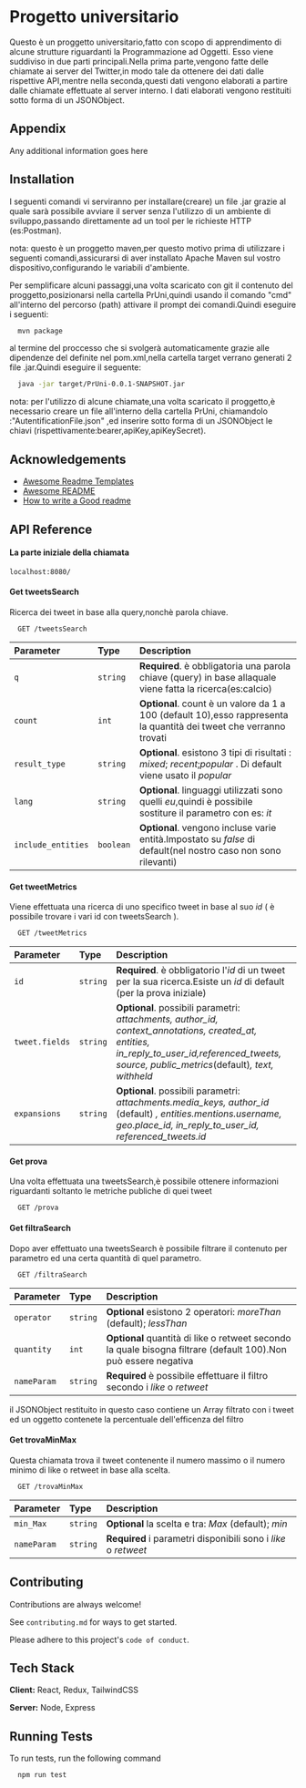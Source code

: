 
# Progetto universitario 

Questo è un proggetto universitario,fatto con scopo di apprendimento di alcune strutture riguardanti la Programmazione ad Oggetti.
Esso viene suddiviso in due parti principali.Nella prima parte,vengono fatte delle chiamate ai server del Twitter,in modo tale da ottenere 
dei dati dalle rispettive API,mentre nella seconda,questi dati vengono elaborati a partire dalle chiamate effettuate al server interno.
I dati elaborati vengono restituiti sotto forma di un JSONObject.

## Appendix

Any additional information goes here


## Installation

I seguenti comandi vi serviranno per installare(creare) un file .jar grazie al quale sarà possibile avviare il server
senza l'utilizzo di un ambiente di sviluppo,passando direttamente ad un tool per le richieste HTTP (es:Postman).

nota: questo è un proggetto maven,per questo motivo prima di utilizzare i seguenti comandi,assicurarsi di aver installato
Apache Maven sul vostro dispositivo,configurando le variabili d'ambiente.

Per semplificare alcuni passaggi,una volta scaricato con git il contenuto del proggetto,posizionarsi nella cartella PrUni,quindi usando il comando "cmd" all'interno del
 percorso (path) attivare il prompt dei comandi.Quindi eseguire i seguenti:

```bash
  mvn package
```
al termine del proccesso che si svolgerà automaticamente grazie alle dipendenze del <build> definite nel pom.xml,nella cartella target verrano generati 2 file .jar.Quindi eseguire il seguente:

```bash
  java -jar target/PrUni-0.0.1-SNAPSHOT.jar
```    

nota: per l'utilizzo di alcune chiamate,una volta scaricato il proggetto,è necessario creare un file all'interno della cartella PrUni, chiamandolo :"AutentificationFile.json" ,ed inserire sotto forma di un JSONObject le chiavi (rispettivamente:bearer,apiKey,apiKeySecret). 
## Acknowledgements

 - [Awesome Readme Templates](https://awesomeopensource.com/project/elangosundar/awesome-README-templates)
 - [Awesome README](https://github.com/matiassingers/awesome-readme)
 - [How to write a Good readme](https://bulldogjob.com/news/449-how-to-write-a-good-readme-for-your-github-project)


## API Reference

#### La parte iniziale della chiamata
```http
localhost:8080/
```

#### Get tweetsSearch 

Ricerca dei tweet in base alla query,nonchè parola chiave.

```http
  GET /tweetsSearch
```

| Parameter | Type     | Description                |
| :-------- | :------- | :------------------------- |
|    `q`    | `string` | **Required**. è obbligatoria una parola chiave (query) in base allaquale viene fatta la ricerca(es:calcio) |
| `count`   | `int`    | **Optional**. count è un valore da 1 a 100 (default 10),esso rappresenta la quantità dei tweet che verranno trovati |
|`result_type`| `string` | **Optional**. esistono 3 tipi di risultati : *mixed*; *recent*;*popular* . Di default viene usato il *popular*|
|`lang`| `string` | **Optional**. linguaggi utilizzati sono quelli *eu*,quindi è possibile sostiture il parametro con es: *it*|
|`include_entities`| `boolean` | **Optional**. vengono incluse varie entità.Impostato su *false* di default(nel nostro caso non sono rilevanti)|

#### Get tweetMetrics  

Viene effettuata una ricerca di uno specifico tweet in base al suo *id* ( è possibile trovare i vari id con tweetsSearch ).

```http
  GET /tweetMetrics 
```

| Parameter | Type     | Description                       |
| :-------- | :------- | :-------------------------------- |
| `id`      | `string` | **Required**. è obbligatorio l'*id* di un tweet per la sua ricerca.Esiste un *id* di default (per la prova iniziale)|
| `tweet.fields`| `string` | **Optional**.  possibili parametri: *attachments, author_id, context_annotations, created_at, entities,  in_reply_to_user_id,referenced_tweets, source, public_metrics*(default)*, text, withheld*|
| `expansions`| `string` | **Optional**.  possibili parametri: *attachments.media_keys, author_id* (default) *, entities.mentions.username, geo.place_id, in_reply_to_user_id, referenced_tweets.id*|

#### Get prova 

Una volta effettuata una tweetsSearch,è possibile ottenere informazioni riguardanti soltanto le metriche publiche di quei tweet

```http
  GET /prova
```

#### Get filtraSearch

Dopo aver effettuato una tweetsSearch è possibile filtrare il contenuto per parametro ed una certa quantità di quel parametro.

```http
  GET /filtraSearch
```


| Parameter | Type     | Description                       |
| :-------- | :------- | :-------------------------------- |
|  `operator` | `string`| **Optional** esistono 2 operatori: *moreThan* (default); *lessThan* |
|  `quantity` | `int`| **Optional** quantità di like o retweet secondo la quale bisogna filtrare (default 100).Non può essere negativa |
|  `nameParam` | `string`| **Required** è possibile effettuare il filtro secondo i *like* o *retweet* |

il JSONObject restituito in questo caso contiene un Array filtrato con i tweet ed un oggetto contenete la percentuale dell'efficenza del filtro

#### Get trovaMinMax

Questa chiamata trova il tweet contenente il numero massimo o il numero minimo di like o retweet in base alla scelta.

```http
  GET /trovaMinMax
```

| Parameter | Type     | Description                       |
| :-------- | :------- | :-------------------------------- |
|  `min_Max` | `string`| **Optional** la scelta e tra: *Max* (default); *min* |
| `nameParam`| `string`| **Required** i parametri disponibili sono i *like* o *retweet*|


## Contributing

Contributions are always welcome!

See `contributing.md` for ways to get started.

Please adhere to this project's `code of conduct`.


## Tech Stack

**Client:** React, Redux, TailwindCSS

**Server:** Node, Express


## Running Tests

To run tests, run the following command

```bash
  npm run test
```

